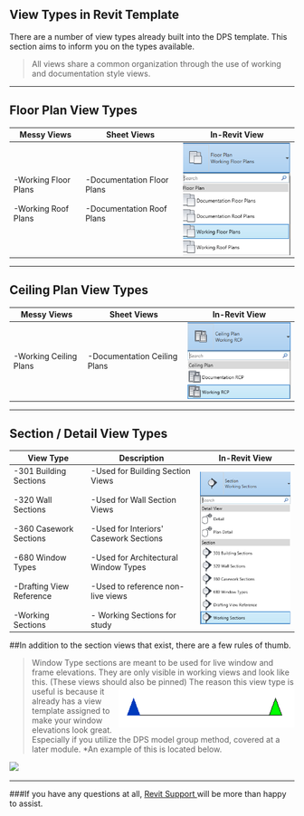 ## View Types in Revit Template

There are a number of view types already built into the DPS template. This section aims to inform you on the types available.
> All views share a common organization through the use of working and documentation style views.

---

## Floor Plan View Types 

 Messy Views| Sheet Views | In-Revit View
---|---|---
-Working Floor Plans</br></br> -Working Roof Plans |-Documentation Floor Plans</br></br> -Documentation Roof Plans|<img align = "right" src="images/2-2/0-floorplans.png">

---

## Ceiling Plan View Types 

 Messy Views| Sheet Views | In-Revit View
---|---|---
-Working Ceiling Plans|-Documentation Ceiling Plans|<img align = "right" src="images/2-2/1-ceilingplans.png">

---

## Section / Detail View Types 

 View Type| Description | In-Revit View
---|---|---
-301 Building Sections</br></br> -320 Wall Sections</br></br> -360 Casework Sections</br></br> -680 Window Types</br></br> -Drafting View Reference</br></br> -Working Sections|-Used for Building Section Views </br></br> -Used for Wall Section Views</br></br> -Used for Interiors' Casework Sections</br></br> -Used for Architectural Window Types</br></br> -Used to reference non-live views</br></br> - Working Sections for study |<img align = "right" src="images/2-2/2-sections.png">

##In addition to the section views that exist, there are a few rules of thumb.

>Window Type sections are meant to be used for live window and frame elevations. They are only visible in working views and look like this. (These views should also be pinned) <img align = "right" src="images/2-2/3-wntypes.png">
The reason this view type is useful is because it already has a view template assigned to make your window elevations look great. Especially if you utilize the DPS model group method, covered at a later module.
*An example of this is located below.
<img  src="images/2-2/3-wneleveations.png">


---

###If you have any questions at all, <a href ="/01_Introduction/1-2_revitsupport.md"> Revit Support </a> will be more than happy to assist.

